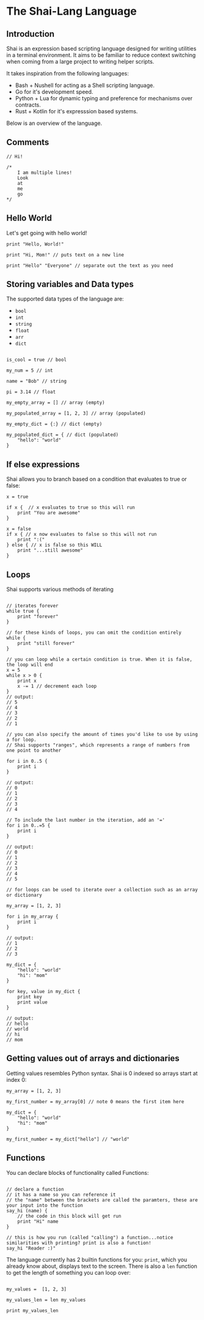 # The Shai-Lang Language

## Introduction

Shai is an expression based scripting language designed for writing utilities in a terminal environment. It aims to be familiar to reduce context switching when coming from a large project to writing helper scripts.

It takes inspiration from the following languages:

- Bash + Nushell for acting as a Shell scripting language.
- Go for it's development speed.
- Python + Lua for dynamic typing and preference for mechanisms over contracts.
- Rust + Kotlin for it's expresssion based systems.

Below is an overview of the language.

## Comments

```
// Hi!

/*
    I am multiple lines!
    Look
    at
    me
    go
*/
```

## Hello World

Let's get going with hello world!

```
print "Hello, World!"

print "Hi, Mom!" // puts text on a new line

print "Hello" "Everyone" // separate out the text as you need
```

## Storing variables and Data types

The supported data types of the language are:

- `bool`
- `int`
- `string`
- `float`
- `arr`
- `dict`

```

is_cool = true // bool

my_num = 5 // int

name = "Bob" // string

pi = 3.14 // float

my_empty_array = [] // array (empty)

my_populated_array = [1, 2, 3] // array (populated)

my_empty_dict = {:} // dict (empty)

my_populated_dict = { // dict (populated)
    "hello": "world"
}

```

## If else expressions

Shai allows you to branch based on a condition that evaluates to true or false:

```
x = true

if x {  // x evaluates to true so this will run
    print "You are awesome"
}

x = false
if x { // x now evaluates to false so this will not run
    print ":("
} else { // x is false so this WILL
    print "...still awesome"
}

```

## Loops

Shai supports various methods of iterating

```

// iterates forever
while true {
    print "forever"
}

// for these kinds of loops, you can omit the condition entirely
while {
    print "still forever"
}

// you can loop while a certain condition is true. When it is false, the loop will end
x = 5
while x > 0 {
    print x
    x -= 1 // decrement each loop
}
// output:
// 5
// 4
// 3
// 2
// 1

// you can also specify the amount of times you'd like to use by using a for loop.
// Shai supports "ranges", which represents a range of numbers from one point to another

for i in 0..5 {
    print i
}

// output:
// 0
// 1
// 2
// 3
// 4

// To include the last number in the iteration, add an '='
for i in 0..=5 {
    print i
}

// output:
// 0
// 1
// 2
// 3
// 4
// 5

// for loops can be used to iterate over a collection such as an array or dictionary

my_array = [1, 2, 3]

for i in my_array {
    print i
}

// output:
// 1
// 2
// 3

my_dict = {
    "hello": "world"
    "hi": "mom"
}

for key, value in my_dict {
    print key
    print value
}

// output:
// hello
// world
// hi
// mom

```

## Getting values out of arrays and dictionaries

Getting values resembles Python syntax. Shai is 0 indexed so arrays start at index 0:

```
my_array = [1, 2, 3]

my_first_number = my_array[0] // note 0 means the first item here

my_dict = {
    "hello": "world"
    "hi": "mom"
}

my_first_number = my_dict["hello"] // "world"

```

## Functions

You can declare blocks of functionality called Functions:

```

// declare a function
// it has a name so you can reference it
// the "name" between the brackets are called the paramters, these are your input into the function
say_hi (name) {
    // the code in this block will get run
    print "Hi" name
}

// this is how you run (called "calling") a function...notice similarities with printing? print is also a function!
say_hi "Reader :)"

```

The language currently has 2 builtin functions for you: `print`, which you already know about, displays text to the screen. There is also a `len` function to get the length of something you can loop over:

```

my_values =  [1, 2, 3]

my_values_len = len my_values

print my_values_len

```

